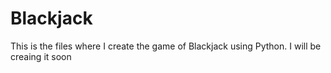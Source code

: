 # Blackjack
This is the files where I create the game of Blackjack using Python.
I will be creaing it soon
